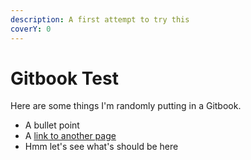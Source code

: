 ```yaml
---
description: A first attempt to try this
coverY: 0
---
```


# Gitbook Test

Here are some things I'm randomly putting in a Gitbook.

* A bullet point
* A [link to another page](linked-page.md)
* Hmm let's see what's should be here

